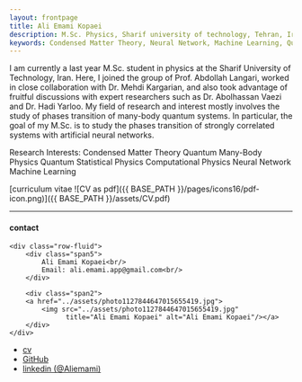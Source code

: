 ```yaml
---
layout: frontpage
title: Ali Emami Kopaei
description: M.Sc. Physics, Sharif university of technology, Tehran, Iran. 
keywords: Condensed Matter Theory, Neural Network, Machine Learning, Quantum Many-Body Physics, Computational Physics
---
```

 I am currently a last year M.Sc. student in physics at the Sharif University of Technology, Iran. Here, I joined the group of Prof. Abdollah Langari, worked in close collaboration with Dr. Mehdi Kargarian, and also took advantage of fruitful discussions with expert researchers such as Dr. Abolhassan Vaezi and Dr. Hadi Yarloo.
 My field of research and interest mostly involves the study of phases transition of many-body quantum systems. In particular, the goal of my M.Sc. is to study the phases transition of strongly correlated systems with artificial neural networks.

 Research Interests:
 Condensed Matter Theory
 Quantum Many-Body Physics
 Quantum Statistical Physics
 Computational Physics
 Neural Network
 Machine Learning

[curriculum vitae ![CV as pdf]({{ BASE_PATH }}/pages/icons16/pdf-icon.png)]({{ BASE_PATH }}/assets/CV.pdf)<br/>


---


<div class="container">
<h4><a name="contact"></a>contact</h4>

    <div class="row-fluid">
        <div class="span5">
            Ali Emami Kopaei<br/>
            Email: ali.emami.app@gmail.com<br/>
        </div>

        <div class="span2">
        <a href="../assets/photo1127844647015655419.jpg">
            <img src="../assets/photo1127844647015655419.jpg"
                  title="Ali Emami Kopaei" alt="Ali Emami Kopaei"/></a>
        </div>
    </div>
</div>

<div class="navbar">
  <div class="navbar-inner">
      <ul class="nav">
          <li><a href="{{ BASE_PATH }}/assets/CV.pdf">cv</a></li>
          <li><a href="https://github.com/aliemami94">GitHub</a></li>
          <li><a href="https://www.linkedin.com/in/ali-e-7b5b25120/">linkedin (@Aliemami)</a></li>
      </ul>
  </div>
</div>